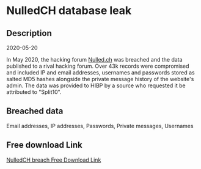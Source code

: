 # NulledCH database leak

## Description

2020-05-20

In May 2020, the hacking forum <a href="https://www.nulled.ch/" target="_blank" rel="noopener">Nulled.ch</a> was breached and the data published to a rival hacking forum. Over 43k records were compromised and included IP and email addresses, usernames and passwords stored as salted MD5 hashes alongside the private message history of the website's admin. The data was provided to HIBP by a source who requested it be attributed to &quot;Split10&quot;.

## Breached data

Email addresses, IP addresses, Passwords, Private messages, Usernames

## Free download Link

[NulledCH breach Free Download Link](https://link-to.net/1229997/274.1697874313459/dynamic/?r=aHR0cHM6Ly93d3cubWVkaWFmaXJlLmNvbS92aWV3LzFnMU5XR0lzQWwzbmRRMi9udWxsZWQuY2gvZmlsZQ==)